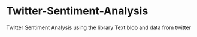 # Twitter-Sentiment-Analysis
Twitter Sentiment Analysis using the library Text blob and data from twitter
